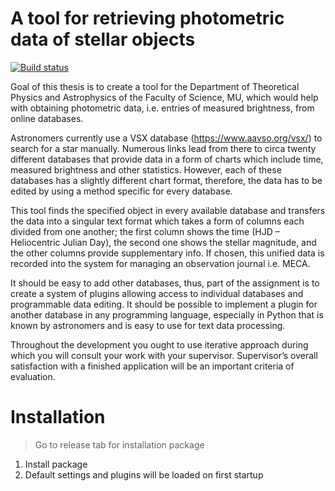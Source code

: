 # A tool for retrieving photometric data of stellar objects

[![Build status](https://ci.appveyor.com/api/projects/status/86irfmpi8pbi5l0c/branch/master?svg=true)](https://ci.appveyor.com/project/m-krajcovic/photometric-data-retriever/branch/master)

Goal of this thesis is to create a tool for the Department of Theoretical Physics and Astrophysics of the Faculty of Science, MU, which would help with obtaining photometric data, i.e. entries of measured brightness, from online databases.

Astronomers currently use a VSX database (https://www.aavso.org/vsx/) to search for a star manually. Numerous links lead from there to circa twenty different databases that provide data in a form of charts which include time, measured brightness and other statistics. However, each of these databases has a slightly different chart format, therefore, the data has to be edited by using a method specific for every database.

This tool finds the specified object in every available database and transfers the data into a singular text format which takes a form of columns each divided from one another; the first column shows the time (HJD – Heliocentric Julian Day), the second one shows the stellar magnitude, and the other columns provide supplementary info. If chosen, this unified data is recorded into the system for managing an observation journal i.e. MECA.

It should be easy to add other databases, thus, part of the assignment is to create a system of plugins allowing access to individual databases and programmable data editing. It should be possible to implement a plugin for another database in any programming language, especially in Python that is known by astronomers and is easy to use for text data processing.

Throughout the development you ought to use iterative approach during which you will consult your work with your supervisor. Supervisor’s overall satisfaction with a finished application will be an important criteria of evaluation.

# Installation

> Go to release tab for installation package

1. Install package
2. Default settings and plugins will be loaded on first startup
